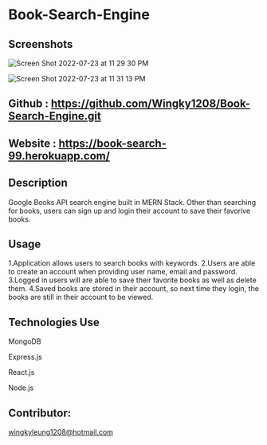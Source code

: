 # Book-Search-Engine

## Screenshots

![Screen Shot 2022-07-23 at 11 29 30 PM](https://user-images.githubusercontent.com/100000900/180631140-e19b1c22-b67b-4f73-afae-746796add245.png)

![Screen Shot 2022-07-23 at 11 31 13 PM](https://user-images.githubusercontent.com/100000900/180631146-8363974b-fa63-45e9-a34c-162a3e47c1f2.png)

## Github : https://github.com/Wingky1208/Book-Search-Engine.git
## Website : https://book-search-99.herokuapp.com/

## Description
Google Books API search engine built in MERN Stack. Other than searching for books, users can sign up and login their account to save their favorive books.

## Usage
1.Application allows users to search books with keywords.
2.Users are able to create an account when providing user name, email and password.
3.Logged in users will are able to save their favorite books as well as delete them.
4.Saved books are stored in their account, so next time they login, the books are still in their account to be viewed.

## Technologies Use

MongoDB

Express.js

React.js

Node.js

## Contributor:
wingkyleung1208@hotmail.com

